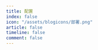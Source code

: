 ```yaml
---
title: 配置
index: false
icon: "/assets/blogicons/部署.png"
article: false
timeline: false
comment: false
---
```


<div class="catalog-display-container">
  <Catalog hideHeading />
</div>
